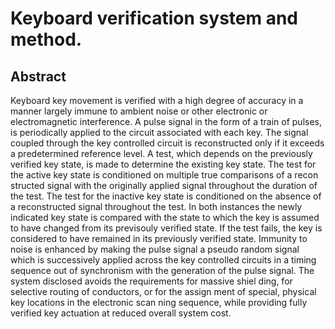 # Keyboard verification system and method.

## Abstract
Keyboard key movement is verified with a high degree of accuracy in a manner largely immune to ambient noise or other electronic or electromagnetic interference. A pulse signal in the form of a train of pulses, is periodically applied to the circuit associated with each key. The signal coupled through the key controlled circuit is reconstructed only if it exceeds a predetermined reference level. A test, which depends on the previously verified key state, is made to determine the existing key state. The test for the active key state is conditioned on multiple true comparisons of a recon structed signal with the originally applied signal throughout the duration of the test. The test for the inactive key state is conditioned on the absence of a reconstructed signal throughout the test. In both instances the newly indicated key state is compared with the state to which the key is assumed to have changed from its previsouly verified state. If the test fails, the key is considered to have remained in its previously verified state. Immunity to noise is enhanced by making the pulse signal a pseudo random signal which is successively applied across the key controlled circuits in a timing sequence out of synchronism with the generation of the pulse signal. The system disclosed avoids the requirements for massive shiel ding, for selective routing of conductors, or for the assign ment of special, physical key locations in the electronic scan ning sequence, while providing fully verified key actuation at reduced overall system cost.